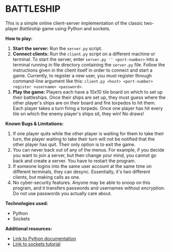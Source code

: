 # BATTLESHIP

This is a simple online client-server implementation of the classic two-player <em>Battleship</em> game using Python and sockets.

**How to play:**
1. **Start the server:** Run the `server.py` script.
2. **Connect clients:** Run the `client.py` script on a different machine or terminal. To start the server, enter `server.py '' <port-number>` into a terminal running in file directory containing the `server.py` file. Follow the instructions given in the client itself in order to connect and start a game. Currently, to register a new user, you must register through command-line argument like this: `client.py <host> <port-number> register <username> <password>`.
3. **Play the game:** Players each have a 10x10 tile board on which to set up their battleships. Once their ships are set up, they must guess where the other player's ships are on their board and fire torpedos to hit them. Each player takes a turn firing a torpedo. Once one player has hit every tile on which the enemy player's ships sit, they win! No draws!

**Known Bugs & Limitations:**
1. If one player quits while the other player is waiting for them to take their turn, the player waiting to take their turn will not be notified that the other player has quit. Their only option is to exit the game.
2. You can never back out of any of the menus. For example, if you decide you want to join a server, but then change your mind, you cannot go back and create a server. You have to restart the program.
3. If someone logins into the same user account at the same time on different terminals, they can desync. Essentially, it's two different clients, but making calls as one.
4. No cyber-security features. Anyone may be able to snoop on this program, and it transfers passwords and usernames without encryption. Do not use passwords you actually care about.

**Technologies used:**
* Python
* Sockets

**Additional resources:**
* [Link to Python documentation](https://docs.python.org/3/)
* [Link to sockets tutorial](https://nbviewer.org/url/www.cs.colostate.edu/~cs457/lab/CS457_Lab01_TCPSocketIntro.ipynb)
    
